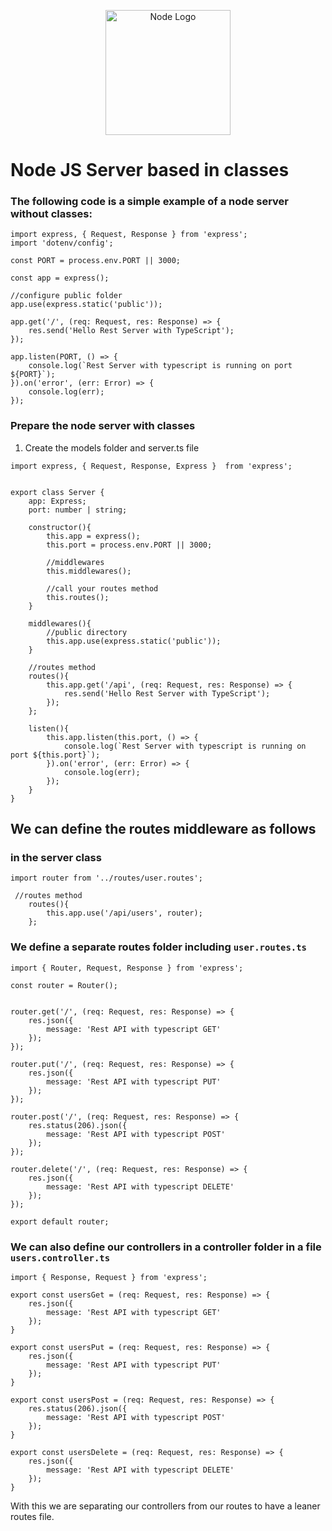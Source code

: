 <p align="center">
  <a href="https://nodejs.dev/en/" target="blank"><img src="https://upload.wikimedia.org/wikipedia/commons/d/d9/Node.js_logo.svg" width="200" alt="Node Logo" /></a>
</p>

# Node JS Server based in classes

### The following code is a simple example of a node server without classes:

```
import express, { Request, Response } from 'express';
import 'dotenv/config';

const PORT = process.env.PORT || 3000;

const app = express();

//configure public folder
app.use(express.static('public'));

app.get('/', (req: Request, res: Response) => {
    res.send('Hello Rest Server with TypeScript');
});

app.listen(PORT, () => {
    console.log(`Rest Server with typescript is running on port ${PORT}`);
}).on('error', (err: Error) => {
    console.log(err);
});
```


### Prepare the node server with classes
1. Create the models folder and server.ts file
```
import express, { Request, Response, Express }  from 'express';


export class Server {
    app: Express;
    port: number | string;

    constructor(){
        this.app = express();
        this.port = process.env.PORT || 3000;

        //middlewares
        this.middlewares();

        //call your routes method
        this.routes();
    }

    middlewares(){
        //public directory
        this.app.use(express.static('public'));
    }

    //routes method
    routes(){
        this.app.get('/api', (req: Request, res: Response) => {
            res.send('Hello Rest Server with TypeScript');
        });
    };

    listen(){
        this.app.listen(this.port, () => {
            console.log(`Rest Server with typescript is running on port ${this.port}`);
        }).on('error', (err: Error) => {
            console.log(err);
        });
    }
}
```

## We can define the routes middleware as follows

### in the server class
```
import router from '../routes/user.routes';

 //routes method
    routes(){
        this.app.use('/api/users', router);
    };
```

### We define a separate routes folder including ```user.routes.ts```

```
import { Router, Request, Response } from 'express';

const router = Router();


router.get('/', (req: Request, res: Response) => {
    res.json({
        message: 'Rest API with typescript GET'
    });
});

router.put('/', (req: Request, res: Response) => {
    res.json({
        message: 'Rest API with typescript PUT'
    });
});

router.post('/', (req: Request, res: Response) => {
    res.status(206).json({
        message: 'Rest API with typescript POST'
    });
});

router.delete('/', (req: Request, res: Response) => {
    res.json({
        message: 'Rest API with typescript DELETE'
    });
});

export default router;
```

### We can also define our controllers in a controller folder in a file ```users.controller.ts```

```
import { Response, Request } from 'express';

export const usersGet = (req: Request, res: Response) => {
    res.json({
        message: 'Rest API with typescript GET'
    });
}

export const usersPut = (req: Request, res: Response) => {
    res.json({
        message: 'Rest API with typescript PUT'
    });
}

export const usersPost = (req: Request, res: Response) => {
    res.status(206).json({
        message: 'Rest API with typescript POST'
    });
}

export const usersDelete = (req: Request, res: Response) => {
    res.json({
        message: 'Rest API with typescript DELETE'
    });
}

```

With this we are separating our controllers from our routes to have a leaner routes file.